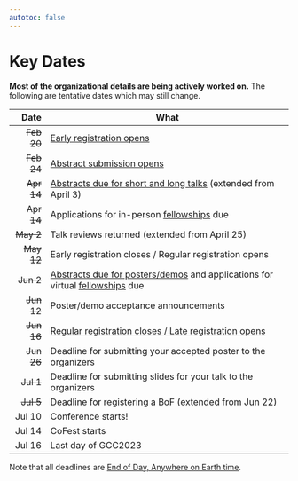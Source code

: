 ```yaml
---
autotoc: false
---
```


<slot name="/events/gcc2023/header" />

# Key Dates

**Most of the organizational details are being actively worked on.** The
following are tentative dates which may still change.

| Date   | What |
| -----: | ---  |
| ~~Feb 20~~ | [Early registration opens](/events/gcc2023/register/) |
| ~~Feb 24~~ | [Abstract submission opens](/events/gcc2023/abstracts/) |
| ~~Apr 14~~ | [Abstracts due for short and long talks](/events/gcc2023/abstracts/) (extended from April 3) |
| ~~Apr 14~~ | Applications for in-person [fellowships](/events/gcc2023/fellowships/) due |
| ~~May 2~~  | Talk reviews returned (extended from April 25) |
| ~~May 12~~ | Early registration closes / Regular registration opens |
| ~~Jun 2~~  | [Abstracts due for posters/demos](/events/gcc2023/abstracts/) and applications for virtual [fellowships](/events/gcc2023/fellowships/) due |
| ~~Jun 12~~ | Poster/demo acceptance announcements |
| ~~Jun 16~~ | [Regular registration closes / Late registration opens](/events/gcc2023/register/) |
| ~~Jun 26~~ | Deadline for submitting your accepted poster to the organizers |
| ~~Jul 1~~  | Deadline for submitting slides for your talk to the organizers |
| ~~Jul 5~~  | Deadline for registering a BoF (extended from Jun 22) |
| Jul 10 | Conference starts! |
| Jul 14 | CoFest starts |
| Jul 16 | Last day of GCC2023 |

Note that all deadlines are [End of Day, Anywhere on Earth time](https://time.is/Anywhere_on_Earth).
